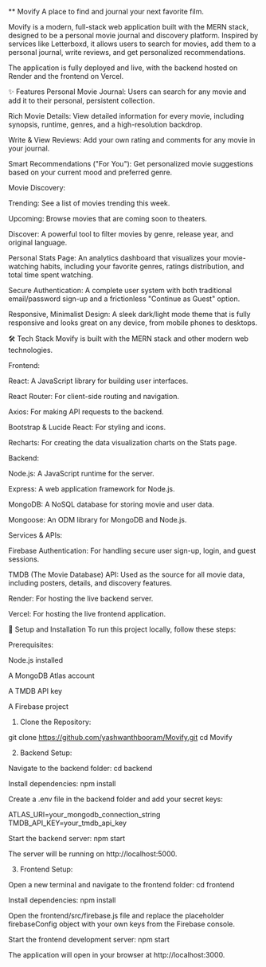 ** Movify 
A place to find and journal your next favorite film.

Movify is a modern, full-stack web application built with the MERN stack, designed to be a personal movie journal and discovery platform. Inspired by services like Letterboxd, it allows users to search for movies, add them to a personal journal, write reviews, and get personalized recommendations.

The application is fully deployed and live, with the backend hosted on Render and the frontend on Vercel.

✨ Features
Personal Movie Journal: Users can search for any movie and add it to their personal, persistent collection.

Rich Movie Details: View detailed information for every movie, including synopsis, runtime, genres, and a high-resolution backdrop.

Write & View Reviews: Add your own rating and comments for any movie in your journal.

Smart Recommendations ("For You"): Get personalized movie suggestions based on your current mood and preferred genre.

Movie Discovery:

Trending: See a list of movies trending this week.

Upcoming: Browse movies that are coming soon to theaters.

Discover: A powerful tool to filter movies by genre, release year, and original language.

Personal Stats Page: An analytics dashboard that visualizes your movie-watching habits, including your favorite genres, ratings distribution, and total time spent watching.

Secure Authentication: A complete user system with both traditional email/password sign-up and a frictionless "Continue as Guest" option.

Responsive, Minimalist Design: A sleek dark/light mode theme that is fully responsive and looks great on any device, from mobile phones to desktops.

🛠 Tech Stack
Movify is built with the MERN stack and other modern web technologies.

Frontend:

React: A JavaScript library for building user interfaces.

React Router: For client-side routing and navigation.

Axios: For making API requests to the backend.

Bootstrap & Lucide React: For styling and icons.

Recharts: For creating the data visualization charts on the Stats page.

Backend:

Node.js: A JavaScript runtime for the server.

Express: A web application framework for Node.js.

MongoDB: A NoSQL database for storing movie and user data.

Mongoose: An ODM library for MongoDB and Node.js.

Services & APIs:

Firebase Authentication: For handling secure user sign-up, login, and guest sessions.

TMDB (The Movie Database) API: Used as the source for all movie data, including posters, details, and discovery features.

Render: For hosting the live backend server.

Vercel: For hosting the live frontend application.

🚀 Setup and Installation
To run this project locally, follow these steps:

Prerequisites:

Node.js installed

A MongoDB Atlas account

A TMDB API key

A Firebase project

1. Clone the Repository:

git clone https://github.com/yashwanthbooram/Movify.git
cd Movify

2. Backend Setup:

Navigate to the backend folder: cd backend

Install dependencies: npm install

Create a .env file in the backend folder and add your secret keys:

ATLAS_URI=your_mongodb_connection_string
TMDB_API_KEY=your_tmdb_api_key

Start the backend server: npm start

The server will be running on http://localhost:5000.

3. Frontend Setup:

Open a new terminal and navigate to the frontend folder: cd frontend

Install dependencies: npm install

Open the frontend/src/firebase.js file and replace the placeholder firebaseConfig object with your own keys from the Firebase console.

Start the frontend development server: npm start

The application will open in your browser at http://localhost:3000.
